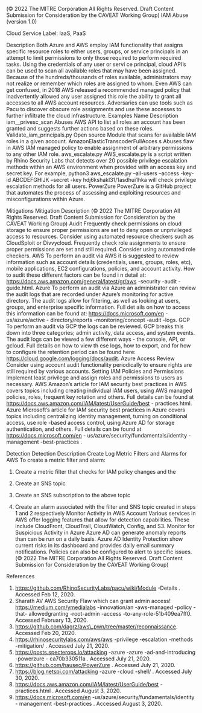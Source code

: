  
(© 2022 The MITRE Corporation All Rights Reserved. Draft Content 
Submission for Consideration by the CAVEAT Working Group) 
 IAM Abuse (version 1.0) 
 
Cloud Service Label: IaaS, PaaS 
 
Description 
Both Azure and AWS employ IAM functionality that assigns specific resource roles to 
either users, groups, or service principals in an attempt to limit permissions to only 
those required to perform required tasks. Using the credentials of any user or servi ce 
principal, cloud API’s can be used to scan all available roles that may have been 
assigned. Because of the hundreds/thousands of roles available, administrators may 
not realize or remember which roles are assigned to whom. Even AWS can get 
confused, in 2018 AWS released a recommended managed policy that inadvertently 
allowed any user assigned this role the ability to grant all accesses to all AWS account 
resources. 
Adversaries can use tools such as Pacu to discover obscure role assignments and use 
these accesses to further infiltrate the cloud infrastructure. 
Examples 
Name Description 
iam\_\_privesc\_scan Abuses AWS API to list all roles an account has been granted and 
suggests further actions based on these roles. 
Validate\_iam\_principals.py Open source Module that scans for available IAM roles in a given account. 
AmazonElasticTranscoderFullAcces
s Abuses flaw in AWS IAM managed policy to enable assignment of arbitrary 
permissions to any other IAM role. 
aws\_escalate.py AWS\_escalate.py is a script written by Rhino Security Labs that detects 
over 20 possible privilege escalation methods within an AWS environment 
when provided with an access key and secret key. For example, python3 
aws\_escalate.py –all-users –access -key-id ABCDEFGHIJK –secret -key 
hdj6kshakl31/1asdhui1hka will check privilege escalation methods for all 
users. 
PowerZure PowerZure is a GitHub project that automates the process of assessing 
and exploiting resources and misconfigurations within Azure. 
 
 
 
Mitigations 
Mitigation Description 
(© 2022 The MITRE Corporation All Rights Reserved. Draft Content 
Submission for Consideration by the CAVEAT Working Group) 
 Audit 
 Frequently check permissions on cloud storage to ensure proper 
permissions are set to deny open or unprivileged access to resources. 
Consider using automated resource checkers such as CloudSploit or 
Divvycloud. Frequently check role assignments to ensure proper 
permissions are set and still required. Consider using automated role 
checkers. 
 AWS To perform an audit via AWS it is suggested to review information such as 
account details (credentials, users, groups, roles, etc), mobile applications, 
EC2 configurations, policies, and account activity. How to audit these 
different factors can be found i n detail at: 
https://docs.aws.amazon.com/general/latest/gr/aws -security -audit -
guide.html. 
 Azure To perform an audit via Azure an administrator can review the audit logs 
that are recorded under Azure’s monitoring for active directory. The audit 
logs allow for filtering, as well as looking at users, groups, and enterprise 
specific information. Full det ails on how to access this information can be 
found at: https://docs.microsoft.com/en -us/azure/active -
directory/reports -monitoring/concept -audit -logs. 
 GCP To perform an audit via GCP the logs can be reviewed. GCP breaks this 
down into three categories; admin activity, data access, and system 
events. The audit logs can be viewed a few different ways - the console, 
API, or gcloud. Full details on how to view th ese logs, how to export, and 
for how to configure the retention period can be found here: 
https://cloud.google.com/logging/docs/audit. 
Azure Access Review 
 Consider using account audit functionality periodically to ensure rights are 
still required by various accounts. 
Setting IAM Policies and 
Permissions Implement least privilege and assign roles and permissions to users as 
necessary. 
 AWS Amazon’s article for IAM security best practices in AWS covers topics 
including creating individual IAM users, using AWS managed policies, 
roles, frequent key rotation and others. Full details can be found at 
https://docs.aws.amazon.com/IAM/latest/UserGuide/best -
practices.html. 
 Azure Microsoft’s article for IAM security best practices in Azure covers topics 
including centralizing identity management, turning on conditional access, 
use role -based access control, using Azure AD for storage authentication, 
and others. Full details can be found at https://docs.microsoft.com/en -
us/azure/security/fundamentals/identity -management -best-practices . 
 
Detection 
Detection Description 
Create Log Metric Filters and Alarms for AWS To create a metric filter and alarm: 
1. Create a metric filter that checks for IAM policy 
changes and the 
 
2. Create an SNS topic 
3. Create an SNS subscription to the above topic 
4. Create an alarm associated with the filter and 
SNS topic created in steps 1 and 2 
respectively 
Monitor Activity in AWS Account Various services in AWS offer logging features that 
allow for detection capabilities. These include 
CloudFront, CloudTrail, CloudWatch, Config, and S3. 
Monitor for Suspicious Activity in Azure Azure AD can generate anomaly reports than can be 
run on a daily basis. Azure AD Identity Protection show 
current risks in its dashboard and provides daily email 
summary notifications. Policies can also be configured 
to alert to specific issues. 
(© 2022 The MITRE Corporation All Rights Reserved. Draft Content 
Submission for Consideration by the CAVEAT Working Group) 
 
 
References 
1. https://github.com/RhinoSecurityLabs/pacu/wiki/Module -Details . Accessed Feb 
12, 2020. 
2. Sharath AV AWS Security Flaw which can grant admin access! 
https://medium.com/ymedialabs -innovation/an -aws-managed -policy -that-
allowedgranting -root-admin -access -to-any-role-51b409ea7ff0. Accessed 
February 13, 2020. 
3. https://github.com/dagrz/aws\_pwn/tree/master/reconnaissance. Accessed Feb 
20, 2020. 
4. https://rhinosecuritylabs.com/aws/aws -privilege -escalation -methods -mitigation/ . 
Accessed July 21, 2020. 
5. https://posts.specterops.io/attacking -azure -azure -ad-and-introducing -powerzure -
ca70b330511a . Accessed July 21, 2020. 
6. https://github.com/hausec/PowerZure . Accessed July 21, 2020. 
7. https://blog.netspi.com/attacking -azure -cloud -shell/ . Accessed July 30, 2020. 
8. https://docs.aws.amazon.com/IAM/latest/UserGuide/best -practices.html . 
Accessed August 3, 2020. 
9. https://docs.microsoft.com/en -us/azure/security/fundamentals/identity -
management -best-practices . Accessed August 3, 2020. 
 
 